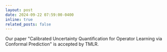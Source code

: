 ```yaml
---
layout: post
date: 2024-09-22 07:59:00-0400
inline: true
related_posts: false
---
```


Our paper "Calibrated Uncertainty Quantification for Operator Learning via Conformal Prediction" is accepted by TMLR.